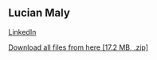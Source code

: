 Lucian Maly
-----------
<p><a href="https://au.linkedin.com/in/lucianmaly1981">LinkedIn</a></p>
<p><a href="https://github.com/luckylittle/professional-it-certifications/archive/master.zip">Download all files from here [17.2 MB, .zip]</a></p>
